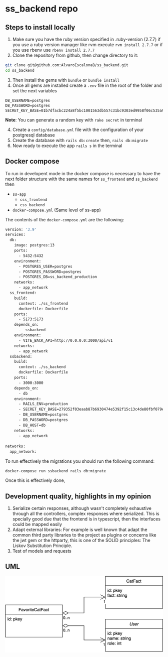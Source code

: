 # ss_backend repo

## Steps to install locally

1. Make sure you have the ruby version specified in .ruby-version (2.7.7) if you use a ruby version manager like rvm execute `rvm install 2.7.7` or if you use rbenv use `rbenv install 2.7.7`
2. Clone the repository from github, then change directory to it:

```bash
git clone git@github.com:AlvaroEscalonaB/ss_backend.git
cd ss_backend
```

3. Then install the gems with `bundle` or `bundle install`
4. Once all gems are installed create a `.env` file in the root of the folder and set the next variables

```env
DB_USERNAME=postgres
DB_PASSWORD=postgres
SECRET_KEY_BASE=01b7dfacbc224a8f5bc1001563db557c31bc9303ed9958f06c535a9a284ab18bf60fb3199c0173d20ffc424521b3db6fe2ddf9f0c4a4398ee80273b86e228486
```

**Note**: You can generate a random key with `rake secret` in terminal

4. Create a `config/database.yml` file with the configuration of your postgresql database
5. Create the database with `rails db:create` then, `rails db:migrate`
6. Now ready to execute the app `rails s` in the terminal

## Docker compose

To run in developent mode in the docker compose is necessary to have the next folder structure with the same names for `ss_frontend` and `ss_backend` then

- `ss-app`
  - `css_frontend`
  - `css_backend`
- `docker-compose.yml` (Same level of ss-app)

The contents of the `docker-compose.yml` are the following:

```Dockerfile
version: '3.9'
services:
  db:
    image: postgres:13
    ports:
      - 5432:5432
    environment:
      - POSTGRES_USER=postgres
      - POSTGRES_PASSWORD=postgres
      - POSTGRES_DB=ss_backend_production
    networks:
      - app_network
  ss_frontend:
    build:
      context: ./ss_frontend
      dockerfile: Dockerfile
    ports:
      - 5173:5173
    depends_on:
      -  ssbackend
    environment:
      - VITE_BACK_API=http://0.0.0.0:3000/api/v1
    networks:
      - app_network
  ssbackend:
    build:
      context: ./ss_backend
      dockerfile: Dockerfile
    ports:
      - 3000:3000
    depends_on:
      - db
    environment:
      - RAILS_ENV=production
      - SECRET_KEY_BASE=279352f03eaab87b6930474e5392f15c13c4de80fbf079ed1c2c0541e64ae996c7aae45e451ea68c478952b199486ee476ea5156e404307eb26b26d7b53de66e
      - DB_USERNAME=postgres
      - DB_PASSWORD=postgres
      - DB_HOST=db
    networks:
      - app_network

networks:
  app_network:
```

To run effectively the migrations you should run the following command:

```
docker-compose run ssbackend rails db:migrate
```

Once this is effectively done,

## Development quality, highlights in my opinion

1. Serialize certain responses, although wasn't completely exhaustive through all the controllers, complex responses where serialized. This is specially good due that the frontend is in typescript, then the interfaces could be mapped easily
2. Adapt external libraries: For example is well known that adapt the common third party libraries to the project as plugins or concerns like the jwt gem or the httparty, this is one of the SOLID principles: The Liskov Substitution Principle.
3. Test of models and requests

## UML

![UML](./ClassDiagram.png)
